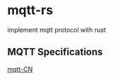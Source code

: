 # mqtt-rs
 implement mqtt protocol with rust



## MQTT Specifications
[mqtt-CN](http://mqtt.p2hp.com/)
